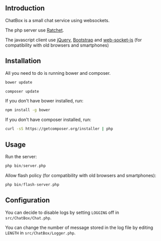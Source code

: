 ## Introduction

ChatBox is a small chat service using websockets. 

The php server use [Ratchet](http://socketo.me/).

The javascript client use [jQuery](http://jquery.com/), [Bootstrap](http://getbootstrap.com/) and [web-socket-js](https://github.com/gimite/web-socket-js) (for compatibility with old browsers and smartphones)

## Installation

All you need to do is running bower and composer.

```bash
bower update
```

```bash
composer update
```

If you don't have bower installed, run:

```bash
npm install -g bower
```

If you don't have composer installed, run:

```bash
curl -sS https://getcomposer.org/installer | php
```

## Usage

Run the server:

```php
php bin/server.php
```

Allow flash policy (for compatibility with old browsers and smartphones):
```php
php bin/flash-server.php
```

## Configuration

You can decide to disable logs by setting `LOGGING` off in `src/ChatBox/Chat.php`.

You can change the number of message stored in the log file by editing `LENGTH` in `src/ChatBox/Logger.php`.